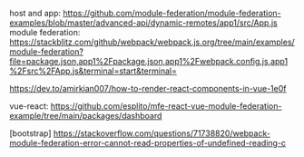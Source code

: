 host and app: https://github.com/module-federation/module-federation-examples/blob/master/advanced-api/dynamic-remotes/app1/src/App.js
module federation: https://stackblitz.com/github/webpack/webpack.js.org/tree/main/examples/module-federation?file=package.json,app1%2Fpackage.json,app1%2Fwebpack.config.js,app1%2Fsrc%2FApp.js&terminal=start&terminal=

https://dev.to/amirkian007/how-to-render-react-components-in-vue-1e0f

vue-react: https://github.com/esplito/mfe-react-vue-module-federation-example/tree/main/packages/dashboard


[bootstrap] https://stackoverflow.com/questions/71738820/webpack-module-federation-error-cannot-read-properties-of-undefined-reading-c
